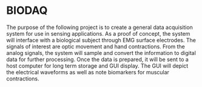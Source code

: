 # BIODAQ
The purpose of the following project is to create a general data acquisition system for use in sensing applications. As a proof of concept, the system will interface with a biological subject through EMG surface electrodes. The signals of interest are optic movement and hand contractions. From the analog signals, the system will sample and convert the information to digital data for further processing. Once the data is prepared, it will be sent to a host computer for long term storage and GUI display. The GUI will depict the electrical waveforms as well as note biomarkers for muscular contractions.
